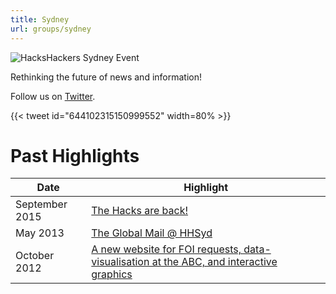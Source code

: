 ```yaml
---
title: Sydney
url: groups/sydney
---
```


![HacksHackers Sydney Event](https://pbs.twimg.com/media/BKX8SfsCUAEeJiA?format=jpg&name=medium)

Rethinking the future of news and information!

Follow us on [Twitter](https://twitter.com/HacksHackersSYD).

{{< tweet id="644102315150999552" width=80% >}}

# Past Highlights

| **Date**  | **Highlight** |  
|-----------|---------------|  
| September 2015 | [The Hacks are back!](https://twitter.com/HacksHackersSYD/status/638321782290710528) |
| May 2013 | [The Global Mail @ HHSyd](https://twitter.com/HacksHackersSYD/status/334946585765089280) |   
| October 2012 | [A new website for FOI requests, data-visualisation at the ABC, and interactive graphics](https://twitter.com/HacksHackersSYD/status/263126647006457856) |
